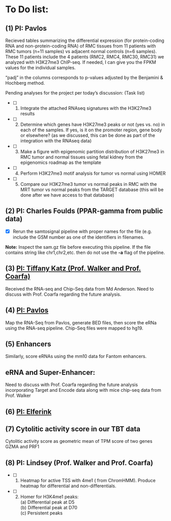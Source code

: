 
# To Do list:

## (1) PI: Pavlos

Recieved tables summarizing the differential expression (for protein-coding RNA and non-protein-coding RNA) of RMC tissues from 11 patients with RMC tumors (n=11 samples) vs adjacent normal controls (n=6 samples). These 11 patients include the 4 patients (RMC2, RMC4, RMC30, RMC31) we analyzed with H3K27me3 ChIP-seq. If needed, I can give you the FPKM values for the individual samples.

“padj” in the columns corresponds to p-values adjusted by the Benjamini & Hochberg method. 

Pending analyses for the project per today’s discussion: (Task list)
   - [ ] 1) Integrate the attached RNAseq signatures with the H3K27me3 results
   - [ ] 2) Determine which genes have H3K27me3 peaks or not (yes vs. no) in each of the samples. If yes, is it on the promoter    region,   gene body or elsewhere? (as we discussed, this can be done as part of the integration with the RNAseq data) 
   - [ ] 3) Make a figure with epigenomic partition distribution of H3K27me3 in RMC tumor and normal tissues using fetal kidney from the epigenomics roadmap as the template
   - [ ] 4) Perform H3K27me3 motif analysis for tumor vs normal using HOMER
   - [ ] 5) Compare our H3K27me3 tumor vs normal peaks in RMC with the MRT tumor vs normal peaks from the TARGET database (this will be done after we have access to that database)


## (2) PI: Charles Foulds (PPAR-gamma from public data)
   - [x] Rerun the samtosignal pipeline with proper names for the file (e.g. include the GSM number as one of the identifiers in filenames. 

**Note:** Inspect the sam.gz file before executing this pipeline. If the file contains string like chr1,chr2,etc. then do not use the **-a** flag of the pipeline.
    
 ## (3) [PI: Tiffany Katz (Prof. Walker and Prof. Coarfa)](https://github.com/CoarfaBCM/Akhilesh_Projects/blob/master/DOCS/3_Tiffany_Katz_Chip-Seq_MD_Anderson.md)
 Received the RNA-seq and Chip-Seq data from Md Anderson. Need to discuss with Prof. Coarfa regarding the future analysis.
 
 ## (4) [PI: Pavlos](https://github.com/CoarfaBCM/Akhilesh_Projects/blob/master/DOCS/4_RNA-Seq_Pavlos.md)
 
 Map the RNA-Seq from Pavlos, generate BED files, then score the eRNa using the RNA-seq pipeline.
 Chip-Seq files were mapped to hg19.
 
 ## (5) Enhancers
 
 Similarly, score eRNAs using the mm10 data for Fantom enhancers.
 
 ## eRNA and Super-Enhancer:
 Need to discuss with Prof. Coarfa regarding the future analysis incorporating Target and Encode data along with mice chip-seq data from Prof. Walker
 
 ## (6) [PI: Elferink](https://github.com/CoarfaBCM/Akhilesh_Projects/blob/master/DOCS/Elferink.md)
 
 ## (7) Cytolitic activity score in our TBT data
 
 Cytolitic activity score as geometric mean of TPM score of two genes GZMA and PRF1
 
 ## (8) PI: Lindsey (Prof. Walker and Prof. Coarfa)
   - [ ] 1) Heatmap for active TSS with 4me1 ( from ChromHMM). Produce heatmap for differential and non-differentials.
   - [ ] 2) Homer for H3K4me1 peaks:\
           (a) Differential peak at D5\
           (b) Differential peak at D70\
           (c) Persistent peaks
